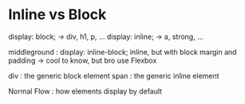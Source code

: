 # Inline vs Block

display: block; -> div, h1, p, ...
display: inline; -> a, strong, ...

middleground : display: inline-block;
inline, but with block margin and padding
-> cool to know, but bro use Flexbox

div : the generic block element
span : the generic inline element

Normal Flow : how elements display by default